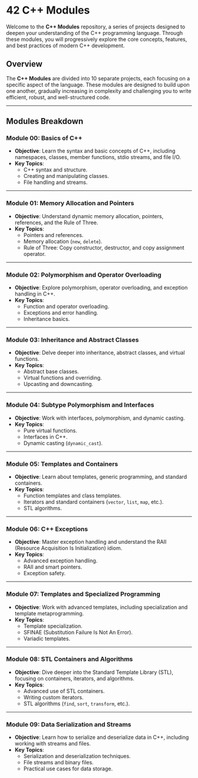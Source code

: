 # **42 C++ Modules**

Welcome to the **C++ Modules** repository, a series of projects designed to deepen your understanding of the C++ programming language. Through these modules, you will progressively explore the core concepts, features, and best practices of modern C++ development.

## **Overview**

The **C++ Modules** are divided into 10 separate projects, each focusing on a specific aspect of the language. These modules are designed to build upon one another, gradually increasing in complexity and challenging you to write efficient, robust, and well-structured code.

---

## **Modules Breakdown**

### **Module 00: Basics of C++**
- **Objective**: Learn the syntax and basic concepts of C++, including namespaces, classes, member functions, stdio streams, and file I/O.
- **Key Topics**:
  - C++ syntax and structure.
  - Creating and manipulating classes.
  - File handling and streams.

---

### **Module 01: Memory Allocation and Pointers**
- **Objective**: Understand dynamic memory allocation, pointers, references, and the Rule of Three.
- **Key Topics**:
  - Pointers and references.
  - Memory allocation (`new`, `delete`).
  - Rule of Three: Copy constructor, destructor, and copy assignment operator.

---

### **Module 02: Polymorphism and Operator Overloading**
- **Objective**: Explore polymorphism, operator overloading, and exception handling in C++.
- **Key Topics**:
  - Function and operator overloading.
  - Exceptions and error handling.
  - Inheritance basics.

---

### **Module 03: Inheritance and Abstract Classes**
- **Objective**: Delve deeper into inheritance, abstract classes, and virtual functions.
- **Key Topics**:
  - Abstract base classes.
  - Virtual functions and overriding.
  - Upcasting and downcasting.

---

### **Module 04: Subtype Polymorphism and Interfaces**
- **Objective**: Work with interfaces, polymorphism, and dynamic casting.
- **Key Topics**:
  - Pure virtual functions.
  - Interfaces in C++.
  - Dynamic casting (`dynamic_cast`).

---

### **Module 05: Templates and Containers**
- **Objective**: Learn about templates, generic programming, and standard containers.
- **Key Topics**:
  - Function templates and class templates.
  - Iterators and standard containers (`vector`, `list`, `map`, etc.).
  - STL algorithms.

---

### **Module 06: C++ Exceptions**
- **Objective**: Master exception handling and understand the RAII (Resource Acquisition Is Initialization) idiom.
- **Key Topics**:
  - Advanced exception handling.
  - RAII and smart pointers.
  - Exception safety.

---

### **Module 07: Templates and Specialized Programming**
- **Objective**: Work with advanced templates, including specialization and template metaprogramming.
- **Key Topics**:
  - Template specialization.
  - SFINAE (Substitution Failure Is Not An Error).
  - Variadic templates.

---

### **Module 08: STL Containers and Algorithms**
- **Objective**: Dive deeper into the Standard Template Library (STL), focusing on containers, iterators, and algorithms.
- **Key Topics**:
  - Advanced use of STL containers.
  - Writing custom iterators.
  - STL algorithms (`find`, `sort`, `transform`, etc.).

---

### **Module 09: Data Serialization and Streams**
- **Objective**: Learn how to serialize and deserialize data in C++, including working with streams and files.
- **Key Topics**:
  - Serialization and deserialization techniques.
  - File streams and binary files.
  - Practical use cases for data storage.
